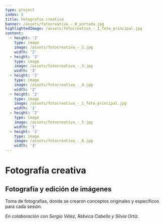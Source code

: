 ```yaml
---
type: project
index: 5
title: Fotografía creativa
banner: /assets/fotocreativa_-_0_portada.jpg
highlightedImage: /assets/fotocreativa_-_1_foto_principal.jpg
content:
  - height: '2'
    type: image
    image: /assets/fotocreativa_-_2.jpg
    width: '2'
  - height: '3'
    type: image
    image: /assets/fotocreativa_-_3.jpg
    width: '3'
  - height: '2'
    type: image
    image: /assets/fotocreativa_-_4.jpg
    width: '2'
  - height: '2'
    type: image
    image: /assets/fotocreativa_-_1_foto_principal.jpg
    width: '1'
  - height: '2'
    type: image
    image: /assets/fotocreativa_-_5.jpg
    width: '1'
  - height: '2'
    type: image
    image: /assets/fotocreativa_-_6.jpg
    width: '3'
---
```

# Fotografía creativa

## Fotografía y edición de imágenes

Toma de fotografías, donde se crearon conceptos originales y específicos para cada sesión.

_En colaboración con Sergio Vélez, Rebeca Cabello y Silvia Ortíz._
